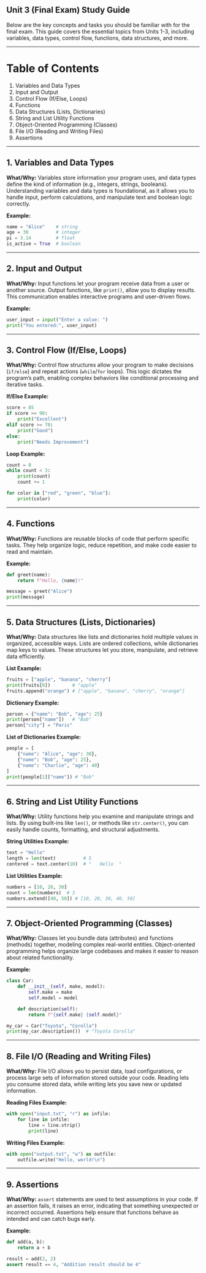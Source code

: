 ## Unit 3 (Final Exam) Study Guide

Below are the key concepts and tasks you should be familiar with for the final exam. This guide covers the essential topics from Units 1-3, including variables, data types, control flow, functions, data structures, and more.

---

# Table of Contents

1. Variables and Data Types
2. Input and Output
3. Control Flow (If/Else, Loops)
4. Functions
5. Data Structures (Lists, Dictionaries)
6. String and List Utility Functions
7. Object-Oriented Programming (Classes)
8. File I/O (Reading and Writing Files)
9. Assertions

---

## 1. Variables and Data Types

**What/Why:** Variables store information your program uses, and data types define the kind of information (e.g., integers, strings, booleans). Understanding variables and data types is foundational, as it allows you to handle input, perform calculations, and manipulate text and boolean logic correctly.

**Example:**

```python
name = "Alice"    # string
age = 30          # integer
pi = 3.14         # float
is_active = True  # boolean
```

---

## 2. Input and Output

**What/Why:** Input functions let your program receive data from a user or another source. Output functions, like `print()`, allow you to display results. This communication enables interactive programs and user-driven flows.

**Example:**

```python
user_input = input("Enter a value: ")
print("You entered:", user_input)
```

---

## 3. Control Flow (If/Else, Loops)

**What/Why:** Control flow structures allow your program to make decisions (`if/else`) and repeat actions (`while`/`for` loops). This logic dictates the program’s path, enabling complex behaviors like conditional processing and iterative tasks.

**If/Else Example:**

```python
score = 85
if score >= 90:
    print("Excellent")
elif score >= 70:
    print("Good")
else:
    print("Needs Improvement")
```

**Loop Example:**

```python
count = 0
while count < 3:
    print(count)
    count += 1

for color in ["red", "green", "blue"]:
    print(color)
```

---

## 4. Functions

**What/Why:** Functions are reusable blocks of code that perform specific tasks. They help organize logic, reduce repetition, and make code easier to read and maintain.

**Example:**

```python
def greet(name):
    return f"Hello, {name}!"

message = greet("Alice")
print(message)
```

---

## 5. Data Structures (Lists, Dictionaries)

**What/Why:** Data structures like lists and dictionaries hold multiple values in organized, accessible ways. Lists are ordered collections, while dictionaries map keys to values. These structures let you store, manipulate, and retrieve data efficiently.

**List Example:**

```python
fruits = ["apple", "banana", "cherry"]
print(fruits[0])        # "apple"
fruits.append("orange") # ["apple", "banana", "cherry", "orange"]
```

**Dictionary Example:**

```python
person = {"name": "Bob", "age": 25}
print(person["name"])   # "Bob"
person["city"] = "Paris"
```

**List of Dictionaries Example:**

```python
people = [
    {"name": "Alice", "age": 30},
    {"name": "Bob", "age": 25},
    {"name": "Charlie", "age": 40}
]
print(people[1]["name"]) # "Bob"
```

---

## 6. String and List Utility Functions

**What/Why:** Utility functions help you examine and manipulate strings and lists. By using built-ins like `len()`, or methods like `str.center()`, you can easily handle counts, formatting, and structural adjustments.

**String Utilities Example:**

```python
text = "Hello"
length = len(text)          # 5
centered = text.center(10)  # "   Hello  "
```

**List Utilities Example:**

```python
numbers = [10, 20, 30]
count = len(numbers)  # 3
numbers.extend([40, 50]) # [10, 20, 30, 40, 50]
```

---

## 7. Object-Oriented Programming (Classes)

**What/Why:** Classes let you bundle data (attributes) and functions (methods) together, modeling complex real-world entities. Object-oriented programming helps organize large codebases and makes it easier to reason about related functionality.

**Example:**

```python
class Car:
    def __init__(self, make, model):
        self.make = make
        self.model = model

    def description(self):
        return f"{self.make} {self.model}"

my_car = Car("Toyota", "Corolla")
print(my_car.description())  # "Toyota Corolla"
```

---

## 8. File I/O (Reading and Writing Files)

**What/Why:** File I/O allows you to persist data, load configurations, or process large sets of information stored outside your code. Reading lets you consume stored data, while writing lets you save new or updated information.

**Reading Files Example:**

```python
with open("input.txt", "r") as infile:
    for line in infile:
        line = line.strip()
        print(line)
```

**Writing Files Example:**

```python
with open("output.txt", "w") as outfile:
    outfile.write("Hello, world!\n")
```

---

## 9. Assertions

**What/Why:** `assert` statements are used to test assumptions in your code. If an assertion fails, it raises an error, indicating that something unexpected or incorrect occurred. Assertions help ensure that functions behave as intended and can catch bugs early.

**Example:**

```python
def add(a, b):
    return a + b

result = add(2, 2)
assert result == 4, "Addition result should be 4"
```
